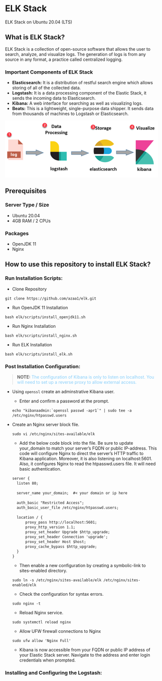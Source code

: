 # ELK Stack
ELK Stack on Ubuntu 20.04 (LTS)

## What is ELK Stack? 
ELK Stack is a collection of open-source software that allows the user to search, analyze, and visualize logs. The generation of logs is from any source in any format, a practice called centralized logging.

### Important Components of ELK Stack

- **Elasticsearch:** It is a distribution of restful search engine which allows storing of all of the collected data.
- **Logstash:** It is a data processing component of the Elastic Stack, it sends the incoming data to Elasticsearch.
- **Kibana:** A web interface for searching as well as visualizing logs.
- **Beats:** This is a lightweight, single-purpose data shipper. It sends data from thousands of machines to Logstash or Elasticsearch.

<p align="center">
  <img src="images/elk.png" width="600" title="elk">
</p>

## Prerequisites
### Server Type / Size
- Ubuntu 20.04 
- 4GB RAM / 2 CPUs

### Packages
- OpenJDK 11
- Nginx

## How to use this repository to install ELK Stack? 

### Run Installation Scripts: 

- Clone Repository
```
git clone https://github.com/azaa1/elk.git
```

- Run OpenJDK 11 Installation
```
bash elk/scripts/install_openjdk11.sh 
```

- Run Nginx Installation
```
bash elk/scripts/install_nginx.sh 
```

- Run ELK Installation
```
bash elk/scripts/install_elk.sh
```

### Post Installation Configuration:
> **NOTE:** <span style="color:LightSkyBlue ;">
    The configuration of Kibana is only to listen on localhost. You will need to set up a reverse proxy to allow external access.
</span>

- Using ``openssl`` create an adminstrative Kibana user.

  - Enter and confirm a password at the prompt.

  ```
  echo "kibanaadmin:`openssl passwd -apr1`" | sudo tee -a /etc/nginx/htpasswd.users
  ```  

- Create an Nginx server block file.
  ```
  sudo vi /etc/nginx/sites-available/elk
  ```

  - Add the below code block into the file. Be sure to update your_domain to match your server’s FQDN or public IP-address. This code will configure Nginx to direct the server’s HTTP traffic to Kibana application. Moreover, it is also listening on localhost:5601. Also, it configures Nginx to read the htpasswd.users file. It will need basic authentication.
  ```
  server {
    listen 80;

    server_name your_domain;  #< your domain or ip here

    auth_basic "Restricted Access";
    auth_basic_user_file /etc/nginx/htpasswd.users;

    location / {
        proxy_pass http://localhost:5601;
        proxy_http_version 1.1;
        proxy_set_header Upgrade $http_upgrade;
        proxy_set_header Connection 'upgrade';
        proxy_set_header Host $host;
        proxy_cache_bypass $http_upgrade;
    }
  }
  ```

  - Then enable a new configuration by creating a symbolic-link to sites-enabled directory.
  ```
  sudo ln -s /etc/nginx/sites-available/elk /etc/nginx/sites-enabled/elk
  ```

  - Check the configuration for syntax errors.
  ```
  sudo nginx -t
  ```

  - Reload Nginx service.
  ```
  sudo systemctl reload nginx
  ```

  - Allow UFW firewall connections to Nginx
  ```
  sudo ufw allow 'Nginx Full'
  ```

  -  Kibana is now accessible from your FQDN or public IP address of your Elastic Stack server. Navigate to the address and enter login credentials when prompted.

### Installing and Configuring the Logstash: